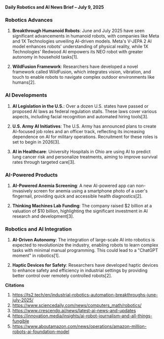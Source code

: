 **Daily Robotics and AI News Brief – July 9, 2025**

### **Robotics Advances**

1. **Breakthrough Humanoid Robots**: June and July 2025 have seen significant advancements in humanoid robots, with companies like Meta and 1X Technologies unveiling AI-driven models. Meta's V-JEPA 2 AI model enhances robots' understanding of physical reality, while 1X Technologies' Redwood AI empowers its NEO robot with greater autonomy in household tasks[1].

2. **WildFusion Framework**: Researchers have developed a novel framework called WildFusion, which integrates vision, vibration, and touch to enable robots to navigate complex outdoor environments like humans[2].

### **AI Developments**

1. **AI Legislation in the U.S.**: Over a dozen U.S. states have passed or proposed AI laws as federal regulation stalls. These laws cover various aspects, including facial recognition and automated hiring tools[3].

2. **U.S. Army AI Initiatives**: The U.S. Army has announced plans to create AI-focused job roles and an officer track, reflecting its increasing dependence on AI for military operations. Recruitment for these roles is set to begin in 2026[3].

3. **AI in Healthcare**: University Hospitals in Ohio are using AI to predict lung cancer risk and personalize treatments, aiming to improve survival rates through targeted care[3].

### **AI-Powered Products**

1. **AI-Powered Anemia Screening**: A new AI-powered app can non-invasively screen for anemia using a smartphone photo of a user's fingernail, providing quick and accessible health diagnostics[2].

2. **Thinking Machines Lab Funding**: The company raised $2 billion at a valuation of $10 billion, highlighting the significant investment in AI research and development[3].

### **Robotics and AI Integration**

1. **AI-Driven Autonomy**: The integration of large-scale AI into robotics is expected to revolutionize the industry, enabling robots to learn complex tasks with minimal manual programming. This could lead to a "ChatGPT moment" in robotics[1].

2. **Haptic Devices for Safety**: Researchers have developed haptic devices to enhance safety and efficiency in industrial settings by providing better control over remotely controlled robots[2].

**Citations**
1. https://ts2.tech/en/industrial-robotics-automation-breakthroughs-june-july-2025/
2. https://www.sciencedaily.com/news/computers_math/robotics/
3. https://www.crescendo.ai/news/latest-ai-news-and-updates
4. https://innovation.media/insights/ai-robot-journalism-and-all-things-fungible
5. https://www.aboutamazon.com/news/operations/amazon-million-robots-ai-foundation-model